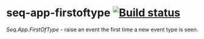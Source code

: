 # seq-app-firstoftype [![Build status](https://ci.appveyor.com/api/projects/status/pdr2q77mlmt11on5/branch/dev?svg=true)](https://ci.appveyor.com/project/datalust/seq-app-firstoftype/branch/dev)

_Seq.App.FirstOfType_ - raise an event the first time a new event type is seen.
